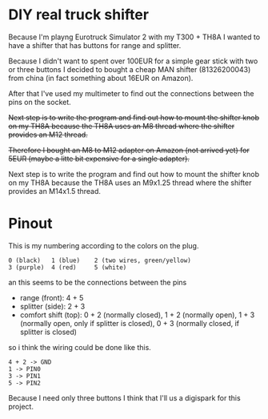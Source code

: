 # DIY real truck shifter

Because I'm playng Eurotruck Simulator 2 with my T300 + TH8A I wanted to have a shifter that has buttons for range and splitter.

Because I didn't want to spent over 100EUR for a simple gear stick with two or three buttons I decided to bought a cheap MAN shifter (81326200043) from china (in fact something about 16EUR on Amazon).

After that I've used my multimeter to find out the connections between the pins on the socket.

<del>Next step is to write the program and find out how to mount the shifter knob on my TH8A because the TH8A uses an M8 thread where the shifter provides an M12 thread.</del>

<del>Therefore I bought an M8 to M12 adapter on Amazon (not arrived yet) for 5EUR (maybe a litte bit expensive for a single adapter).</del>

Next step is to write the program and find out how to mount the shifter knob on my TH8A because the TH8A uses an M9x1.25 thread where the shifter provides an M14x1.5 thread.


# Pinout

This is my numbering according to the colors on the plug.
```
0 (black)   1 (blue)    2 (two wires, green/yellow)
3 (purple)  4 (red)     5 (white)
```

an this seems to be the connections between the pins
- range (front): 4 + 5
- splitter (side): 2 + 3
- comfort shift (top): 0 + 2 (normally closed), 1 + 2 (normally open), 1 + 3 (normally open, only if splitter is closed), 0 + 3 (normally closed, if splitter is closed)

so i think the wiring could be done like this.
```
4 + 2 -> GND
1 -> PIN0
3 -> PIN1
5 -> PIN2
```

Because I need only three buttons I think that I'll us a digispark for this project.
